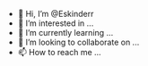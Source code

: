 - 👋 Hi, I’m @Eskinderr
- 👀 I’m interested in ...
- 🌱 I’m currently learning ...
- 💞️ I’m looking to collaborate on ...
- 📫 How to reach me ...

<!---
Eskinderr/Eskinderr is a ✨ special ✨ repository because its `README.md` (this file) appears on your GitHub profile.
You can click the Preview link to take a look at your changes.
--->
